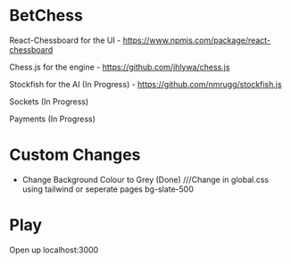# BetChess


React-Chessboard for the UI - https://www.npmjs.com/package/react-chessboard

Chess.js for the engine - https://github.com/jhlywa/chess.js

Stockfish for the AI (In Progress) - https://github.com/nmrugg/stockfish.js

Sockets (In Progress)

Payments (In Progress)


# Custom Changes

- Change Background Colour to Grey (Done) ///Change in global.css using tailwind or seperate pages bg-slate-500

# Play

Open up localhost:3000

